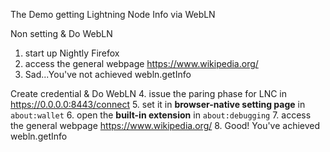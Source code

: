 
The Demo getting Lightning Node Info via WebLN

Non setting & Do WebLN
1. start up Nightly Firefox
2. access the general webpage https://www.wikipedia.org/
3. Sad...You've not achieved webln.getInfo

Create credential & Do WebLN
4. issue the paring phase for LNC in https://0.0.0.0:8443/connect
5. set it in **browser-native setting page** in `about:wallet`
6. open the **built-in extension** in `about:debugging`
7. access the general webpage https://www.wikipedia.org/
8. Good! You've achieved webln.getInfo
